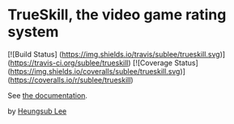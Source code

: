 TrueSkill, the video game rating system
=======================================

[![Build Status]
(https://img.shields.io/travis/sublee/trueskill.svg)]
(https://travis-ci.org/sublee/trueskill)
[![Coverage Status]
(https://img.shields.io/coveralls/sublee/trueskill.svg)]
(https://coveralls.io/r/sublee/trueskill)

See [the documentation](http://trueskill.org/).

by [Heungsub Lee](http://subl.ee/)
